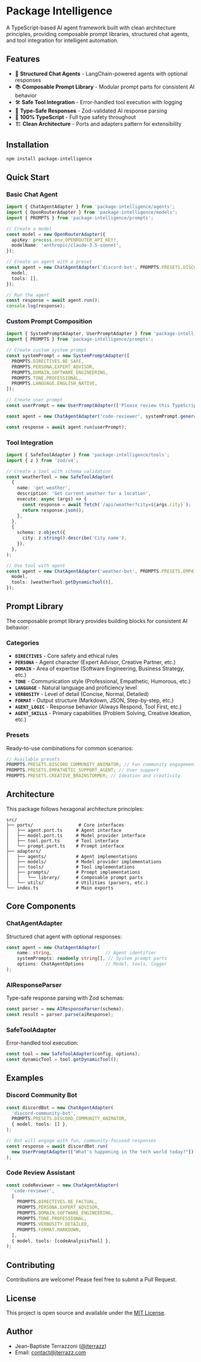 # Package Intelligence

A TypeScript-based AI agent framework built with clean architecture principles, providing composable prompt libraries, structured chat agents, and tool integration for intelligent automation.

## Features

- 🤖 **Structured Chat Agents** - LangChain-powered agents with optional responses
- 📚 **Composable Prompt Library** - Modular prompt parts for consistent AI behavior
- 🛠️ **Safe Tool Integration** - Error-handled tool execution with logging
- 🎯 **Type-Safe Responses** - Zod-validated AI response parsing
- 💪 **100% TypeScript** - Full type safety throughout
- 🏗️ **Clean Architecture** - Ports and adapters pattern for extensibility

## Installation

```bash
npm install package-intelligence
```

## Quick Start

### Basic Chat Agent

```typescript
import { ChatAgentAdapter } from 'package-intelligence/agents';
import { OpenRouterAdapter } from 'package-intelligence/models';
import { PROMPTS } from 'package-intelligence/prompts';

// Create a model
const model = new OpenRouterAdapter({
  apiKey: process.env.OPENROUTER_API_KEY!,
  modelName: 'anthropic/claude-3.5-sonnet',
});

// Create an agent with a preset
const agent = new ChatAgentAdapter('discord-bot', PROMPTS.PRESETS.DISCORD_COMMUNITY_ANIMATOR, {
  model,
  tools: [],
});

// Run the agent
const response = await agent.run();
console.log(response);
```

### Custom Prompt Composition

```typescript
import { SystemPromptAdapter, UserPromptAdapter } from 'package-intelligence/prompts';
import { PROMPTS } from 'package-intelligence/prompts';

// Create custom system prompt
const systemPrompt = new SystemPromptAdapter([
  PROMPTS.DIRECTIVES.BE_SAFE,
  PROMPTS.PERSONA.EXPERT_ADVISOR,
  PROMPTS.DOMAIN.SOFTWARE_ENGINEERING,
  PROMPTS.TONE.PROFESSIONAL,
  PROMPTS.LANGUAGE.ENGLISH_NATIVE,
]);

// Create user prompt
const userPrompt = new UserPromptAdapter(['Please review this TypeScript code for best practices']);

const agent = new ChatAgentAdapter('code-reviewer', systemPrompt.generate(), { model, tools: [] });

const response = await agent.run(userPrompt);
```

### Tool Integration

```typescript
import { SafeToolAdapter } from 'package-intelligence/tools';
import { z } from 'zod/v4';

// Create a tool with schema validation
const weatherTool = new SafeToolAdapter(
  {
    name: 'get_weather',
    description: 'Get current weather for a location',
    execute: async (args) => {
      const response = await fetch(`/api/weather?city=${args.city}`);
      return response.json();
    },
  },
  {
    schema: z.object({
      city: z.string().describe('City name'),
    }),
  },
);

// Use tool with agent
const agent = new ChatAgentAdapter('weather-bot', PROMPTS.PRESETS.EMPATHETIC_SUPPORT_AGENT, {
  model,
  tools: [weatherTool.getDynamicTool()],
});
```

## Prompt Library

The composable prompt library provides building blocks for consistent AI behavior:

### Categories

- **`DIRECTIVES`** - Core safety and ethical rules
- **`PERSONA`** - Agent character (Expert Advisor, Creative Partner, etc.)
- **`DOMAIN`** - Area of expertise (Software Engineering, Business Strategy, etc.)
- **`TONE`** - Communication style (Professional, Empathetic, Humorous, etc.)
- **`LANGUAGE`** - Natural language and proficiency level
- **`VERBOSITY`** - Level of detail (Concise, Normal, Detailed)
- **`FORMAT`** - Output structure (Markdown, JSON, Step-by-step, etc.)
- **`AGENT_LOGIC`** - Response behavior (Always Respond, Tool First, etc.)
- **`AGENT_SKILLS`** - Primary capabilities (Problem Solving, Creative Ideation, etc.)

### Presets

Ready-to-use combinations for common scenarios:

```typescript
// Available presets
PROMPTS.PRESETS.DISCORD_COMMUNITY_ANIMATOR; // Fun community engagement
PROMPTS.PRESETS.EMPATHETIC_SUPPORT_AGENT; // User support
PROMPTS.PRESETS.CREATIVE_BRAINSTORMER; // Ideation and creativity
```

## Architecture

This package follows hexagonal architecture principles:

```
src/
├── ports/                 # Core interfaces
│   ├── agent.port.ts     # Agent interface
│   ├── model.port.ts     # Model provider interface
│   ├── tool.port.ts      # Tool interface
│   └── prompt.port.ts    # Prompt interface
├── adapters/
│   ├── agents/           # Agent implementations
│   ├── models/           # Model provider implementations
│   ├── tools/            # Tool implementations
│   ├── prompts/          # Prompt implementations
│   │   └── library/      # Composable prompt parts
│   └── utils/            # Utilities (parsers, etc.)
└── index.ts              # Main exports
```

## Core Components

### ChatAgentAdapter

Structured chat agent with optional responses:

```typescript
const agent = new ChatAgentAdapter(
    name: string,                    // Agent identifier
    systemPrompts: readonly string[], // System prompt parts
    options: ChatAgentOptions        // Model, tools, logger
);
```

### AIResponseParser

Type-safe response parsing with Zod schemas:

```typescript
const parser = new AIResponseParser(schema);
const result = parser.parse(aiResponse);
```

### SafeToolAdapter

Error-handled tool execution:

```typescript
const tool = new SafeToolAdapter(config, options);
const dynamicTool = tool.getDynamicTool();
```

## Examples

### Discord Community Bot

```typescript
const discordBot = new ChatAgentAdapter(
  'discord-community-bot',
  PROMPTS.PRESETS.DISCORD_COMMUNITY_ANIMATOR,
  { model, tools: [] },
);

// Bot will engage with fun, community-focused responses
const response = await discordBot.run(
  new UserPromptAdapter(["What's happening in the tech world today?"]),
);
```

### Code Review Assistant

```typescript
const codeReviewer = new ChatAgentAdapter(
  'code-reviewer',
  [
    PROMPTS.DIRECTIVES.BE_FACTUAL,
    PROMPTS.PERSONA.EXPERT_ADVISOR,
    PROMPTS.DOMAIN.SOFTWARE_ENGINEERING,
    PROMPTS.TONE.PROFESSIONAL,
    PROMPTS.VERBOSITY.DETAILED,
    PROMPTS.FORMAT.MARKDOWN,
  ],
  { model, tools: [codeAnalysisTool] },
);
```

## Contributing

Contributions are welcome! Please feel free to submit a Pull Request.

## License

This project is open source and available under the [MIT License](LICENSE).

## Author

- Jean-Baptiste Terrazzoni ([@jterrazz](https://github.com/jterrazz))
- Email: contact@jterrazz.com
